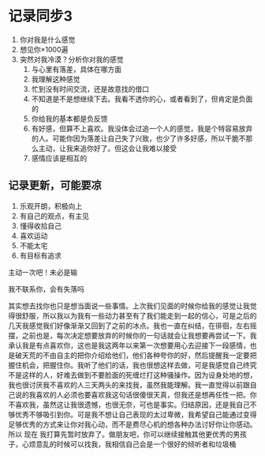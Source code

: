 # 记录同步3

1. 你对我是什么感觉
2. 想见你×1000遍
3. 突然对我冷漠？分析你对我的感觉
    1. 与心里有落差，具体在哪方面
    2. 我理解这种感觉
    3. 忙到没有时间交流，还是故意找的借口
    4. 不知道是不是想继续下去。我看不透你的心，或者看到了，但肯定是负面的
    5. 你给我的基本都是负反馈
    6. 有好感，但算不上喜欢。我没体会过追一个人的感觉，我是个特容易放弃的人。可能你因为落差让自己失了兴致，也少了许多好感，所以干脆不那么主动，让我来追你好了。但这会让我难以接受
    7. 感情应该是相互的

    
##  记录更新，可能要凉
1. 乐观开朗，积极向上
2. 有自己的观点，有主见
3. 懂得收拾自己
4. 喜欢运动
5. 不能太宅
6. 有目标有追求



主动一次吧！未必是输

我不联系你，会有失落吗

其实想去找你也只是想当面说一些事情。上次我们见面的时候你给我的感觉让我觉得很舒服，所以我以为我有一些动力甚至有了我们能走到一起的信心，可是之后的几天我感觉我们好像渐渐又回到了之前的冰点。我也一直在纠结，在徘徊，左右摇摆，之前也是，每次决定想要放弃的时候你的一句话就会让我想要再尝试一下。我承认我是有点喜欢你，这也是我这两年以来第一次想要用心去迎接下一段感情，也是破天荒的不由自主的把你介绍给他们，他们各种夸你的好，然后提醒我一定要把握住机会，把握住你。我听了他们的话，我也很想这样去做，可是我感觉自己终究不是这样的人，好难去做到不要脸面的死缠烂打这种骚操作。因为设身处地的想，我也很讨厌我不喜欢的人三天两头的来找我，虽然我能理解。我一直觉得以前跟自己说的我喜欢的人必须也要喜欢我这句话很傻很天真，但我还是想再任性一把。你不喜欢我，虽然这让我很遗憾，也很无奈，可也是事实。归结原因，还是我自己不够优秀不够吸引到你。可是我不想让自己表现的太过卑微，我希望自己能通过变得足够优秀的方式来让你对我心动，而不是费尽心机的想各种办法讨好你让你感动。所以 现在 我打算先暂时放弃了。做朋友吧，你可以继续接触其他更优秀的男孩子，心烦意乱的时候可以找我，我相信自己会是一个很好的倾听者和垃圾桶